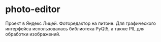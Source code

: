 # photo-editor
Проект в Яндекс Лицей. Фоторедактор на питоне. Для графического интерфейса использовалась библиотека PyQt5, а также PIL для обработки изображений.
